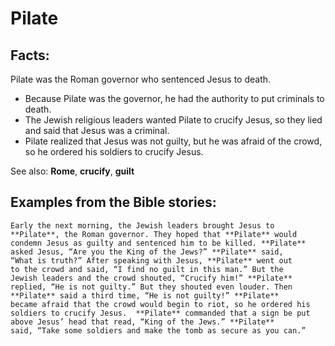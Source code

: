 Pilate
======

Facts:
------

Pilate was the Roman governor who sentenced Jesus to death.

-   Because Pilate was the governor, he had the authority to put
    criminals to death.
-   The Jewish religious leaders wanted Pilate to crucify Jesus, so they
    lied and said that Jesus was a criminal.
-   Pilate realized that Jesus was not guilty, but he was afraid of the
    crowd, so he ordered his soldiers to crucify Jesus.

See also: **Rome**, **crucify**, **guilt**

Examples from the Bible stories:
--------------------------------

    Early the next morning, the Jewish leaders brought Jesus to
    **Pilate**, the Roman governor. They hoped that **Pilate** would
    condemn Jesus as guilty and sentenced him to be killed. **Pilate**
    asked Jesus, “Are you the King of the Jews?” **Pilate** said,
    “What is truth?” After speaking with Jesus, **Pilate** went out
    to the crowd and said, “I find no guilt in this man.” But the
    Jewish leaders and the crowd shouted, “Crucify him!” **Pilate**
    replied, “He is not guilty.” But they shouted even louder. Then
    **Pilate** said a third time, “He is not guilty!” **Pilate**
    became afraid that the crowd would begin to riot, so he ordered his
    soldiers to crucify Jesus.  **Pilate** commanded that a sign be put
    above Jesus’ head that read, “King of the Jews.” **Pilate**
    said, “Take some soldiers and make the tomb as secure as you can.”
